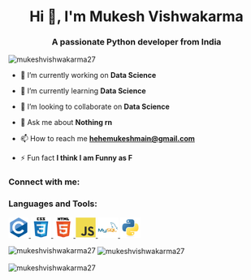 <h1 align="center">Hi 👋, I'm Mukesh Vishwakarma</h1>
<h3 align="center">A passionate Python developer from India</h3>

<p align="left"> <img src="https://komarev.com/ghpvc/?username=mukeshvishwakarma27&label=Profile%20views&color=0e75b6&style=flat" alt="mukeshvishwakarma27" /> </p>

- 🔭 I’m currently working on **Data Science**

- 🌱 I’m currently learning **Data Science**

- 👯 I’m looking to collaborate on **Data Science**

- 💬 Ask me about **Nothing rn**

- 📫 How to reach me **hehemukeshmain@gmail.com**

- ⚡ Fun fact **I think I am Funny as F**

<h3 align="left">Connect with me:</h3>
<p align="left">
</p>

<h3 align="left">Languages and Tools:</h3>
<p align="left"> <a href="https://www.cprogramming.com/" target="_blank" rel="noreferrer"> <img src="https://raw.githubusercontent.com/devicons/devicon/master/icons/c/c-original.svg" alt="c" width="40" height="40"/> </a> <a href="https://www.w3schools.com/css/" target="_blank" rel="noreferrer"> <img src="https://raw.githubusercontent.com/devicons/devicon/master/icons/css3/css3-original-wordmark.svg" alt="css3" width="40" height="40"/> </a> <a href="https://www.w3.org/html/" target="_blank" rel="noreferrer"> <img src="https://raw.githubusercontent.com/devicons/devicon/master/icons/html5/html5-original-wordmark.svg" alt="html5" width="40" height="40"/> </a> <a href="https://developer.mozilla.org/en-US/docs/Web/JavaScript" target="_blank" rel="noreferrer"> <img src="https://raw.githubusercontent.com/devicons/devicon/master/icons/javascript/javascript-original.svg" alt="javascript" width="40" height="40"/> </a> <a href="https://www.mysql.com/" target="_blank" rel="noreferrer"> <img src="https://raw.githubusercontent.com/devicons/devicon/master/icons/mysql/mysql-original-wordmark.svg" alt="mysql" width="40" height="40"/> </a> <a href="https://www.python.org" target="_blank" rel="noreferrer"> <img src="https://raw.githubusercontent.com/devicons/devicon/master/icons/python/python-original.svg" alt="python" width="40" height="40"/> </a> </p>

<p><img align="left" src="https://github-readme-stats.vercel.app/api/top-langs?username=mukeshvishwakarma27&show_icons=true&locale=en&layout=compact" alt="mukeshvishwakarma27" /></p>

<p>&nbsp;<img align="center" src="https://github-readme-stats.vercel.app/api?username=mukeshvishwakarma27&show_icons=true&locale=en" alt="mukeshvishwakarma27" /></p>

<p><img align="center" src="https://github-readme-streak-stats.herokuapp.com/?user=mukeshvishwakarma27&" alt="mukeshvishwakarma27" /></p>
